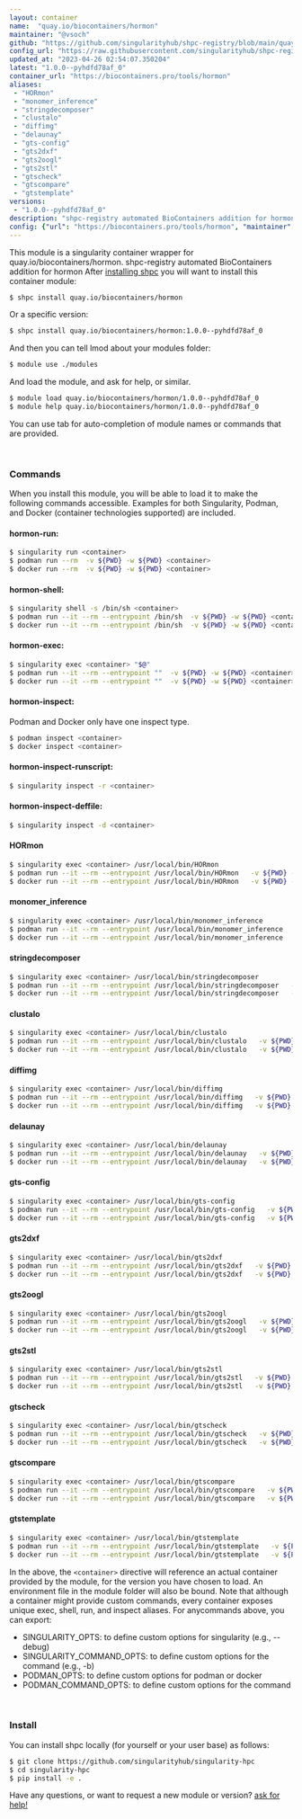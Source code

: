 ```yaml
---
layout: container
name:  "quay.io/biocontainers/hormon"
maintainer: "@vsoch"
github: "https://github.com/singularityhub/shpc-registry/blob/main/quay.io/biocontainers/hormon/container.yaml"
config_url: "https://raw.githubusercontent.com/singularityhub/shpc-registry/main/quay.io/biocontainers/hormon/container.yaml"
updated_at: "2023-04-26 02:54:07.350204"
latest: "1.0.0--pyhdfd78af_0"
container_url: "https://biocontainers.pro/tools/hormon"
aliases:
 - "HORmon"
 - "monomer_inference"
 - "stringdecomposer"
 - "clustalo"
 - "diffimg"
 - "delaunay"
 - "gts-config"
 - "gts2dxf"
 - "gts2oogl"
 - "gts2stl"
 - "gtscheck"
 - "gtscompare"
 - "gtstemplate"
versions:
 - "1.0.0--pyhdfd78af_0"
description: "shpc-registry automated BioContainers addition for hormon"
config: {"url": "https://biocontainers.pro/tools/hormon", "maintainer": "@vsoch", "description": "shpc-registry automated BioContainers addition for hormon", "latest": {"1.0.0--pyhdfd78af_0": "sha256:5a9e5c74b0c1d94bbd145eee617ced61a653a9f6d78757b283f14c196024f7b2"}, "tags": {"1.0.0--pyhdfd78af_0": "sha256:5a9e5c74b0c1d94bbd145eee617ced61a653a9f6d78757b283f14c196024f7b2"}, "docker": "quay.io/biocontainers/hormon", "aliases": {"HORmon": "/usr/local/bin/HORmon", "monomer_inference": "/usr/local/bin/monomer_inference", "stringdecomposer": "/usr/local/bin/stringdecomposer", "clustalo": "/usr/local/bin/clustalo", "diffimg": "/usr/local/bin/diffimg", "delaunay": "/usr/local/bin/delaunay", "gts-config": "/usr/local/bin/gts-config", "gts2dxf": "/usr/local/bin/gts2dxf", "gts2oogl": "/usr/local/bin/gts2oogl", "gts2stl": "/usr/local/bin/gts2stl", "gtscheck": "/usr/local/bin/gtscheck", "gtscompare": "/usr/local/bin/gtscompare", "gtstemplate": "/usr/local/bin/gtstemplate"}}
---
```


This module is a singularity container wrapper for quay.io/biocontainers/hormon.
shpc-registry automated BioContainers addition for hormon
After [installing shpc](#install) you will want to install this container module:


```bash
$ shpc install quay.io/biocontainers/hormon
```

Or a specific version:

```bash
$ shpc install quay.io/biocontainers/hormon:1.0.0--pyhdfd78af_0
```

And then you can tell lmod about your modules folder:

```bash
$ module use ./modules
```

And load the module, and ask for help, or similar.

```bash
$ module load quay.io/biocontainers/hormon/1.0.0--pyhdfd78af_0
$ module help quay.io/biocontainers/hormon/1.0.0--pyhdfd78af_0
```

You can use tab for auto-completion of module names or commands that are provided.

<br>

### Commands

When you install this module, you will be able to load it to make the following commands accessible.
Examples for both Singularity, Podman, and Docker (container technologies supported) are included.

#### hormon-run:

```bash
$ singularity run <container>
$ podman run --rm  -v ${PWD} -w ${PWD} <container>
$ docker run --rm  -v ${PWD} -w ${PWD} <container>
```

#### hormon-shell:

```bash
$ singularity shell -s /bin/sh <container>
$ podman run --it --rm --entrypoint /bin/sh  -v ${PWD} -w ${PWD} <container>
$ docker run --it --rm --entrypoint /bin/sh  -v ${PWD} -w ${PWD} <container>
```

#### hormon-exec:

```bash
$ singularity exec <container> "$@"
$ podman run --it --rm --entrypoint ""  -v ${PWD} -w ${PWD} <container> "$@"
$ docker run --it --rm --entrypoint ""  -v ${PWD} -w ${PWD} <container> "$@"
```

#### hormon-inspect:

Podman and Docker only have one inspect type.

```bash
$ podman inspect <container>
$ docker inspect <container>
```

#### hormon-inspect-runscript:

```bash
$ singularity inspect -r <container>
```

#### hormon-inspect-deffile:

```bash
$ singularity inspect -d <container>
```


#### HORmon

```bash
$ singularity exec <container> /usr/local/bin/HORmon
$ podman run --it --rm --entrypoint /usr/local/bin/HORmon   -v ${PWD} -w ${PWD} <container> -c " $@"
$ docker run --it --rm --entrypoint /usr/local/bin/HORmon   -v ${PWD} -w ${PWD} <container> -c " $@"
```


#### monomer_inference

```bash
$ singularity exec <container> /usr/local/bin/monomer_inference
$ podman run --it --rm --entrypoint /usr/local/bin/monomer_inference   -v ${PWD} -w ${PWD} <container> -c " $@"
$ docker run --it --rm --entrypoint /usr/local/bin/monomer_inference   -v ${PWD} -w ${PWD} <container> -c " $@"
```


#### stringdecomposer

```bash
$ singularity exec <container> /usr/local/bin/stringdecomposer
$ podman run --it --rm --entrypoint /usr/local/bin/stringdecomposer   -v ${PWD} -w ${PWD} <container> -c " $@"
$ docker run --it --rm --entrypoint /usr/local/bin/stringdecomposer   -v ${PWD} -w ${PWD} <container> -c " $@"
```


#### clustalo

```bash
$ singularity exec <container> /usr/local/bin/clustalo
$ podman run --it --rm --entrypoint /usr/local/bin/clustalo   -v ${PWD} -w ${PWD} <container> -c " $@"
$ docker run --it --rm --entrypoint /usr/local/bin/clustalo   -v ${PWD} -w ${PWD} <container> -c " $@"
```


#### diffimg

```bash
$ singularity exec <container> /usr/local/bin/diffimg
$ podman run --it --rm --entrypoint /usr/local/bin/diffimg   -v ${PWD} -w ${PWD} <container> -c " $@"
$ docker run --it --rm --entrypoint /usr/local/bin/diffimg   -v ${PWD} -w ${PWD} <container> -c " $@"
```


#### delaunay

```bash
$ singularity exec <container> /usr/local/bin/delaunay
$ podman run --it --rm --entrypoint /usr/local/bin/delaunay   -v ${PWD} -w ${PWD} <container> -c " $@"
$ docker run --it --rm --entrypoint /usr/local/bin/delaunay   -v ${PWD} -w ${PWD} <container> -c " $@"
```


#### gts-config

```bash
$ singularity exec <container> /usr/local/bin/gts-config
$ podman run --it --rm --entrypoint /usr/local/bin/gts-config   -v ${PWD} -w ${PWD} <container> -c " $@"
$ docker run --it --rm --entrypoint /usr/local/bin/gts-config   -v ${PWD} -w ${PWD} <container> -c " $@"
```


#### gts2dxf

```bash
$ singularity exec <container> /usr/local/bin/gts2dxf
$ podman run --it --rm --entrypoint /usr/local/bin/gts2dxf   -v ${PWD} -w ${PWD} <container> -c " $@"
$ docker run --it --rm --entrypoint /usr/local/bin/gts2dxf   -v ${PWD} -w ${PWD} <container> -c " $@"
```


#### gts2oogl

```bash
$ singularity exec <container> /usr/local/bin/gts2oogl
$ podman run --it --rm --entrypoint /usr/local/bin/gts2oogl   -v ${PWD} -w ${PWD} <container> -c " $@"
$ docker run --it --rm --entrypoint /usr/local/bin/gts2oogl   -v ${PWD} -w ${PWD} <container> -c " $@"
```


#### gts2stl

```bash
$ singularity exec <container> /usr/local/bin/gts2stl
$ podman run --it --rm --entrypoint /usr/local/bin/gts2stl   -v ${PWD} -w ${PWD} <container> -c " $@"
$ docker run --it --rm --entrypoint /usr/local/bin/gts2stl   -v ${PWD} -w ${PWD} <container> -c " $@"
```


#### gtscheck

```bash
$ singularity exec <container> /usr/local/bin/gtscheck
$ podman run --it --rm --entrypoint /usr/local/bin/gtscheck   -v ${PWD} -w ${PWD} <container> -c " $@"
$ docker run --it --rm --entrypoint /usr/local/bin/gtscheck   -v ${PWD} -w ${PWD} <container> -c " $@"
```


#### gtscompare

```bash
$ singularity exec <container> /usr/local/bin/gtscompare
$ podman run --it --rm --entrypoint /usr/local/bin/gtscompare   -v ${PWD} -w ${PWD} <container> -c " $@"
$ docker run --it --rm --entrypoint /usr/local/bin/gtscompare   -v ${PWD} -w ${PWD} <container> -c " $@"
```


#### gtstemplate

```bash
$ singularity exec <container> /usr/local/bin/gtstemplate
$ podman run --it --rm --entrypoint /usr/local/bin/gtstemplate   -v ${PWD} -w ${PWD} <container> -c " $@"
$ docker run --it --rm --entrypoint /usr/local/bin/gtstemplate   -v ${PWD} -w ${PWD} <container> -c " $@"
```



In the above, the `<container>` directive will reference an actual container provided
by the module, for the version you have chosen to load. An environment file in the
module folder will also be bound. Note that although a container
might provide custom commands, every container exposes unique exec, shell, run, and
inspect aliases. For anycommands above, you can export:

 - SINGULARITY_OPTS: to define custom options for singularity (e.g., --debug)
 - SINGULARITY_COMMAND_OPTS: to define custom options for the command (e.g., -b)
 - PODMAN_OPTS: to define custom options for podman or docker
 - PODMAN_COMMAND_OPTS: to define custom options for the command

<br>

### Install

You can install shpc locally (for yourself or your user base) as follows:

```bash
$ git clone https://github.com/singularityhub/singularity-hpc
$ cd singularity-hpc
$ pip install -e .
```

Have any questions, or want to request a new module or version? [ask for help!](https://github.com/singularityhub/singularity-hpc/issues)